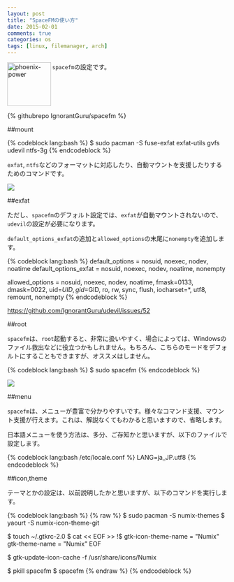```yaml
---
layout: post
title: "SpaceFMの使い方"
date: 2015-02-01
comments: true
categories: os
tags: [linux, filemanager, arch]
---
```

<img src="{{ root_url }}/images/more.png" alt="phoenix-power" align="left" width="100" height="100">`spacefm`の設定です。<!--more--><br clear="all">

{% githubrepo IgnorantGuru/spacefm %}

##mount

{% codeblock lang:bash %}
$ sudo pacman -S fuse-exfat exfat-utils gvfs udevil ntfs-3g
{% endcodeblock %}

`exfat`, `ntfs`などのフォーマットに対応したり、自動マウントを支援したりするためのコマンドです。

![](http://lh3.ggpht.com/-eNW9KZYivWg/VM3yNQvsAdI/AAAAAAAAAV8/Spm8Ne-U8qc/s0/2015-02-01-005125884.png)

##exfat

ただし、`spacefm`のデフォルト設定では、`exfat`が自動マウントされないので、`udevil`の設定が必要になります。

`default_options_exfat`の追加と`allowed_options`の末尾に`nonempty`を追加します。

{% codeblock lang:bash %}
default_options = nosuid, noexec, nodev, noatime
default_options_exfat = nosuid, noexec, nodev, noatime, nonempty

allowed_options = nosuid, noexec, nodev, noatime, fmask=0133, dmask=0022, uid=$UID, gid=$GID, ro, rw, sync, flush, iocharset=*, utf8, remount, nonempty
{% endcodeblock %}

https://github.com/IgnorantGuru/udevil/issues/52

##root

`spacefm`は、`root`起動すると、非常に扱いやすく、場合によっては、Windowsのファイル救出などに役立つかもしれません。もちろん、こちらのモードをデフォルトにすることもできますが、オススメはしません。

{% codeblock lang:bash %}
$ sudo spacefm
{% endcodeblock %}

![](http://lh4.ggpht.com/-l_JWvTYcxGk/VM3yNjx8IDI/AAAAAAAAAV4/4xszY9M2XKk/s0/2015-02-01-005125884.png)

##menu

`spacefm`は、メニューが豊富で分かりやすいです。様々なコマンド支援、マウント支援が行えます。これは、解説なくてもわかると思いますので、省略します。

日本語メニューを使う方法は、多分、ご存知かと思いますが、以下のファイルで設定します。

{% codeblock lang:bash /etc/locale.conf %}
LANG=ja_JP.utf8
{% endcodeblock %}

##icon,theme

テーマとかの設定は、以前説明したかと思いますが、以下のコマンドを実行します。

{% codeblock lang:bash %}
{% raw %}
$ sudo pacman -S numix-themes
$ yaourt -S numix-icon-theme-git

$ touch ~/.gtkrc-2.0
$ cat << EOF >> !$
gtk-icon-theme-name = "Numix"
gtk-theme-name = "Numix"
EOF

$ gtk-update-icon-cache -f /usr/share/icons/Numix

$ pkill spacefm
$ spacefm
{% endraw %}
{% endcodeblock %}


